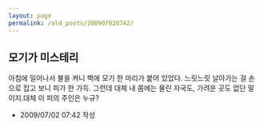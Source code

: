 ```yaml
---
layout: page
permalink: /old_posts/200907020742/
---
```


## 모기가 미스테리

아침에 일어나서 불을 켜니 벽에 모기 한 마리가 붙어 있었다. 느릿느릿 날아가는 걸 손으로 잡고 보니 피가 한 가득. 그런데 대체 내 몸에는 물린 자국도, 가려운 곳도 없단 말이지.대체 이 피의 주인은 누규?



- 2009/07/02 07:42 작성